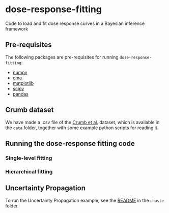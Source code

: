 # dose-response-fitting
Code to load and fit dose response curves in a Bayesian inference framework

## Pre-requisites

The following packages are pre-requisites for running `dose-response-fitting`:
 * [numpy](http://www.numpy.org/)
 * [cma](https://www.lri.fr/~hansen/cmaes_inmatlab.html#python)
 * [matplotlib](http://matplotlib.org/)
 * [scipy](https://www.scipy.org/)
 * [pandas](http://pandas.pydata.org/)

## Crumb dataset

We have made a .csv file of the [Crumb et al.](http://dx.doi.org/10.1016/j.vascn.2016.03.009) dataset, which is available in the `data` folder, together with some example python scripts for reading it.

## Running the dose-response fitting code

### Single-level fitting

### Hierarchical fitting

## Uncertainty Propagation

To run the Uncertainty Propagation example, see the [README](chaste/README.md) in the `chaste` folder.
